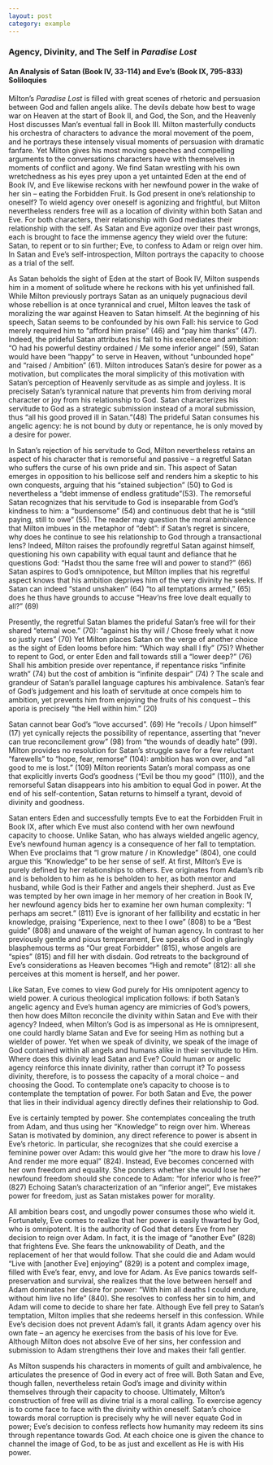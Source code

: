 ```yaml
---
layout: post
category: example
---
```


### Agency, Divinity, and The Self in *Paradise Lost*

#### An Analysis of Satan (Book IV, 33-114) and Eve’s (Book IX, 795-833) Soliloquies



Milton’s *Paradise Lost* is filled with great scenes of rhetoric and persuasion between God and fallen angels alike. The devils debate how best to wage war on Heaven at the start of Book II, and God, the Son, and the Heavenly Host discusses Man’s eventual fall in Book III. Milton masterfully conducts his orchestra of characters to advance the moral movement of the poem, and he portrays these intensely visual moments of persuasion with dramatic fanfare. Yet Milton gives his most moving speeches and compelling arguments to the conversations characters have with themselves in moments of conflict and agony. We find Satan wrestling with his own wretchedness as his eyes prey upon a yet untainted Eden at the end of Book IV, and Eve likewise reckons with her newfound power in the wake of her sin – eating the Forbidden Fruit. Is God present in one’s relationship to oneself? To wield agency over oneself is agonizing and frightful, but Milton nevertheless renders free will as a location of divinity within both Satan and Eve. For both characters, their relationship with God mediates their relationship with the self. As Satan and Eve agonize over their past wrongs, each is brought to face the immense agency they wield over the future: Satan, to repent or to sin further; Eve, to confess to Adam or reign over him. In Satan and Eve’s self-introspection, Milton portrays the capacity to choose as a trial of the self.

As Satan beholds the sight of Eden at the start of Book IV, Milton suspends him in a moment of solitude where he reckons with his yet unfinished fall. While Milton previously portrays Satan as an uniquely pugnacious devil whose rebellion is at once tyrannical and cruel, Milton leaves the task of moralizing the war against Heaven to Satan himself. At the beginning of his speech, Satan seems to be confounded by his own Fall: his service to God merely required him to “afford him praise” (46) and “pay him thanks” (47). Indeed, the prideful Satan attributes his fall to his excellence and ambition: “O had his powerful destiny ordained / Me some inferior angel” (59), Satan would have been “happy” to serve in Heaven, without “unbounded hope” and “raised / Ambition” (61). Milton introduces Satan’s desire for power as a motivation, but complicates the moral simplicity of this motivation with Satan’s perception of Heavenly servitude as as simple and joyless. It is precisely Satan’s tyrannical nature that prevents him from deriving moral character or joy from his relationship to God. Satan characterizes his servitude to God as a strategic submission instead of a moral submission, thus “all his good proved ill in Satan.”(48) The prideful Satan consumes his angelic agency: he is not bound by duty or repentance, he is only moved by a desire for power.

In Satan’s rejection of his servitude to God, Milton nevertheless retains an aspect of his character that is remorseful and passive – a regretful Satan who suffers the curse of his own pride and sin. This aspect of Satan emerges in opposition to his bellicose self and renders him a skeptic to his own conquests, arguing that his “stained subjection” (50) to God is nevertheless a “debt immense of endless gratitude”(53). The remorseful Satan recognizes that his servitude to God is inseparable from God’s kindness to him: a “burdensome” (54) and continuous debt that he is “still paying, still to owe” (55). The reader may question the moral ambivalence that Milton imbues in the metaphor of “debt”: if Satan’s regret is sincere, why does he continue to see his relationship to God through a transactional lens? Indeed, Milton raises the profoundly regretful Satan against himself, questioning his own capability with equal taunt and defiance that he questions God: “Hadst thou the same free will and power to stand?” (66) Satan aspires to God’s omnipotence, but Milton implies that his regretful aspect knows that his ambition deprives him of the very divinity he seeks. If Satan can indeed “stand unshaken” (64) “to all temptations armed,” (65) does he thus have grounds to accuse “Heav’ns free love dealt equally to all?” (69)

Presently, the regretful Satan blames the prideful Satan’s free will for their shared “eternal woe.” (70): “against his thy will / Chose freely what it now so justly rues” (70) Yet Milton places Satan on the verge of another choice as the sight of Eden looms before him: “Which way shall I fly” (75)? Whether to repent to God, or enter Eden and fall towards still a “lower deep?” (76) Shall his ambition preside over repentance, if repentance risks “infinite wrath” (74) but the cost of ambition is “infinite despair” (74) ? The scale and grandeur of Satan’s parallel language captures his ambivalence. Satan’s fear of God’s judgement and his loath of servitude at once compels him to ambition, yet prevents him from enjoying the fruits of his conquest – this aporia is precisely “the Hell within him.” (20)

Satan cannot bear God’s “love accursed”. (69) He “recoils / Upon himself” (17) yet cynically rejects the possibility of repentance, asserting that “never can true reconcilement grow” (98) from “the wounds of deadly hate” (99). Milton provides no resolution for Satan’s struggle save for a few reluctant “farewells” to “hope, fear, remorse” (104): ambition has won over, and “all good to me is lost.” (109) Milton reorients Satan’s moral compass as one that explicitly inverts God’s goodness (“Evil be thou my good” (110)), and the remorseful Satan disappears into his ambition to equal God in power. At the end of his self-contention, Satan returns to himself a tyrant, devoid of divinity and goodness. 

Satan enters Eden and successfully tempts Eve to eat the Forbidden Fruit in Book IX, after which Eve must also contend with her own newfound capacity to choose. Unlike Satan, who has always wielded angelic agency, Eve’s newfound human agency is a consequence of her fall to temptation. When Eve proclaims that “I grow mature / in Knowledge” (804), one could argue this “Knowledge” to be her sense of self. At first, Milton’s Eve is purely defined by her relationships to others. Eve originates from Adam’s rib and is beholden to him as he is beholden to her, as both mentor and husband, while God is their Father and angels their shepherd. Just as Eve was tempted by her own image in her memory of her creation in Book IV, her newfound agency bids her to examine her own human complexity: “I perhaps am secret.” (811) Eve is ignorant of her fallibility and ecstatic in her knowledge, praising “Experience, next to thee I owe” (808) to be a “Best guide” (808) and unaware of the weight of human agency. In contrast to her previously gentle and pious temperament, Eve speaks of God in glaringly blasphemous terms as “Our great Forbidder” (815), whose angels are “spies” (815) and fill her with disdain. God retreats to the background of Eve’s considerations as Heaven becomes “High and remote” (812): all she perceives at this moment is herself, and her power. 

Like Satan, Eve comes to view God purely for His omnipotent agency to wield power. A curious theological implication follows: if both Satan’s angelic agency and Eve’s human agency are mimicries of God’s powers, then how does Milton reconcile the divinity within Satan and Eve with their agency? Indeed, when Milton’s God is as impersonal as He is omnipresent, one could hardly blame Satan and Eve for seeing Him as nothing but a wielder of power. Yet when we speak of divinity, we speak of the image of God contained within all angels and humans alike in their servitude to Him. Where does this divinity lead Satan and Eve? Could human or angelic agency reinforce this innate divinity, rather than corrupt it? To possess divinity, therefore, is to possess the capacity of a moral choice – and choosing the Good. To contemplate one’s capacity to choose is to contemplate the temptation of power. For both Satan and Eve, the power that lies in their individual agency directly defines their relationship to God. 

Eve is certainly tempted by power. She contemplates concealing the truth from Adam, and thus using her “Knowledge” to reign over him. Whereas Satan is motivated by dominion, any direct reference to power is absent in Eve’s rhetoric. In particular, she recognizes that she could exercise a feminine power over Adam: this would give her “the more to draw his love / And render me more equal” (824). Instead, Eve becomes concerned with her own freedom and equality. She ponders whether she would lose her newfound freedom should she concede to Adam: “for inferior who is free?” (827) Echoing Satan’s characterization of an “inferior angel”, Eve mistakes power for freedom, just as Satan mistakes power for morality.

All ambition bears cost, and ungodly power consumes those who wield it. Fortunately, Eve comes to realize that her power is easily thwarted by God, who is omnipotent. It is the authority of God that deters Eve from her decision to reign over Adam. In fact, it is the image of “another Eve” (828) that frightens Eve. She fears the unknowability of Death, and the replacement of her that would follow. That she could die and Adam would “Live with [another Eve] enjoying” (829) is a potent and complex image, filled with Eve’s fear, envy, and love for Adam. As Eve panics towards self-preservation and survival, she realizes that the love between herself and Adam dominates her desire for power: “With him all deaths I could endure, without him live no life” (840). She resolves to confess her sin to him, and Adam will come to decide to share her fate. Although Eve fell prey to Satan’s temptation, Milton implies that she redeems herself in this confession. While Eve’s decision does not prevent Adam’s fall, it grants Adam agency over his own fate – an agency he exercises from the basis of his love for Eve. Although Milton does not absolve Eve of her sins, her confession and submission to Adam strengthens their love and makes their fall gentler.

As Milton suspends his characters in moments of guilt and ambivalence, he articulates the presence of God in every act of free will. Both Satan and Eve, though fallen, nevertheless retain God’s image and divinity within themselves through their capacity to choose. Ultimately, Milton’s construction of free will as divine trial is a moral calling. To exercise agency is to come face to face with the divinity within oneself. Satan’s choice towards moral corruption is precisely why he will never equate God in power; Eve’s decision to confess reflects how humanity may redeem its sins through repentance towards God. At each choice one is given the chance to channel the image of God, to be as just and excellent as He is with His power. 
